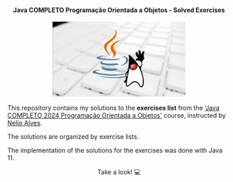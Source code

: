 
<h4 align="center">Java COMPLETO Programação Orientada a Objetos - Solved Exercises</h4>

<p align="center">
<img src="/resources/java_logo.png" min-width="300px" max-width="300px" width="300px" alt="Course Logo">
</p>

<p>This repository contains my solutions to the <strong>exercises list</strong> from the <a href="https://www.udemy.com/course/java-curso-completo">'Java COMPLETO 2024 Programação Orientada a Objetos'</a> course, instructed by <a href="https://www.linkedin.com/in/nelio-alves">Nelio Alves</a>.
</p> 

<p>The solutions are organized by exercise lists.</p>

<p>The implementation of the solutions for the exercises was done with Java 11.</p>

<p align="center">Take a look! 💻</p>
